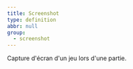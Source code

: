 ```yaml
---
title: Screenshot
type: definition
abbr: null
group:
  - screenshot
---
```

Capture d'écran d'un jeu lors d'une partie.
